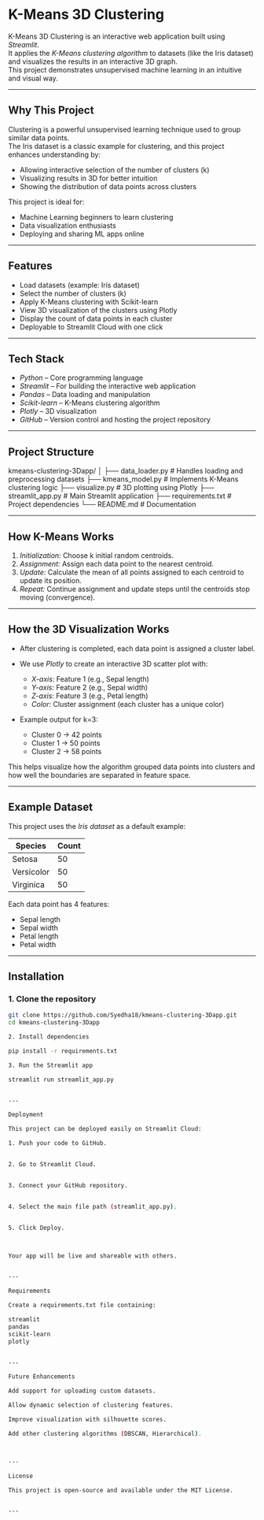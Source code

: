 # K-Means 3D Clustering

K-Means 3D Clustering is an interactive web application built using *Streamlit*.  
It applies the *K-Means clustering algorithm* to datasets (like the Iris dataset) and visualizes the results in an interactive 3D graph.  
This project demonstrates unsupervised machine learning in an intuitive and visual way.

---

## Why This Project
Clustering is a powerful unsupervised learning technique used to group similar data points.  
The Iris dataset is a classic example for clustering, and this project enhances understanding by:
- Allowing interactive selection of the number of clusters (k)
- Visualizing results in 3D for better intuition
- Showing the distribution of data points across clusters

This project is ideal for:
- Machine Learning beginners to learn clustering
- Data visualization enthusiasts
- Deploying and sharing ML apps online

---

## Features
- Load datasets (example: Iris dataset)
- Select the number of clusters (k)
- Apply K-Means clustering with Scikit-learn
- View 3D visualization of the clusters using Plotly
- Display the count of data points in each cluster
- Deployable to Streamlit Cloud with one click

---

## Tech Stack
- *Python* – Core programming language
- *Streamlit* – For building the interactive web application
- *Pandas* – Data loading and manipulation
- *Scikit-learn* – K-Means clustering algorithm
- *Plotly* – 3D visualization
- *GitHub* – Version control and hosting the project repository

---

## Project Structure

kmeans-clustering-3Dapp/ │ ├── data_loader.py        # Handles loading and preprocessing datasets ├── kmeans_model.py       # Implements K-Means clustering logic ├── visualize.py          # 3D plotting using Plotly ├── streamlit_app.py      # Main Streamlit application ├── requirements.txt      # Project dependencies └── README.md             # Documentation

---

## How K-Means Works
1. *Initialization:* Choose k initial random centroids.
2. *Assignment:* Assign each data point to the nearest centroid.
3. *Update:* Calculate the mean of all points assigned to each centroid to update its position.
4. *Repeat:* Continue assignment and update steps until the centroids stop moving (convergence).

---

## How the 3D Visualization Works
- After clustering is completed, each data point is assigned a cluster label.
- We use *Plotly* to create an interactive 3D scatter plot with:
  - *X-axis:* Feature 1 (e.g., Sepal length)
  - *Y-axis:* Feature 2 (e.g., Sepal width)
  - *Z-axis:* Feature 3 (e.g., Petal length)
  - *Color:* Cluster assignment (each cluster has a unique color)

- Example output for k=3:
  - Cluster 0 → 42 points
  - Cluster 1 → 50 points
  - Cluster 2 → 58 points

This helps visualize how the algorithm grouped data points into clusters and how well the boundaries are separated in feature space.

---

## Example Dataset
This project uses the *Iris dataset* as a default example:

| Species       | Count |
|---------------|--------|
| Setosa        | 50     |
| Versicolor    | 50     |
| Virginica     | 50     |

Each data point has 4 features:
- Sepal length
- Sepal width
- Petal length
- Petal width

---

## Installation

### 1. Clone the repository
```bash
git clone https://github.com/Syedha18/kmeans-clustering-3Dapp.git
cd kmeans-clustering-3Dapp

2. Install dependencies

pip install -r requirements.txt

3. Run the Streamlit app

streamlit run streamlit_app.py


---

Deployment

This project can be deployed easily on Streamlit Cloud:

1. Push your code to GitHub.


2. Go to Streamlit Cloud.


3. Connect your GitHub repository.


4. Select the main file path (streamlit_app.py).


5. Click Deploy.



Your app will be live and shareable with others.


---

Requirements

Create a requirements.txt file containing:

streamlit
pandas
scikit-learn
plotly


---

Future Enhancements

Add support for uploading custom datasets.

Allow dynamic selection of clustering features.

Improve visualization with silhouette scores.

Add other clustering algorithms (DBSCAN, Hierarchical).



---

License

This project is open-source and available under the MIT License.


---

